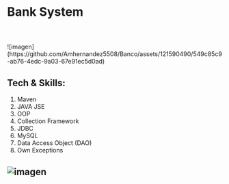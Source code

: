 <h1>Bank System</h1>
<h1></h1>
<br>
![imagen](https://github.com/Amhernandez5508/Banco/assets/121590490/549c85c9-ab76-4edc-9a03-67e91ec5d0ad)
<h2>Tech & Skills:</h2>
<ol>
  <li>Maven</li>
  <li>JAVA JSE</li>
  <li>OOP</li>
  <li>Collection Framework</li>
  <li>JDBC</li>
  <li>MySQL</li>
  <li>Data Access Object (DAO)</li>
  <li>Own Exceptions</li>
</ol>
<hl>

<h2>

![imagen](https://github.com/Amhernandez5508/Banco/assets/121590490/ac8994c9-edc1-41fc-93ca-34fa6ae4d1b6)
